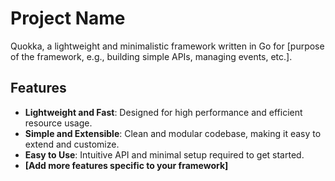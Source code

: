 # Project Name

Quokka, a lightweight and minimalistic framework written in Go for [purpose of the framework, e.g., building simple APIs, managing events, etc.].

## Features

- **Lightweight and Fast**: Designed for high performance and efficient resource usage.
- **Simple and Extensible**: Clean and modular codebase, making it easy to extend and customize.
- **Easy to Use**: Intuitive API and minimal setup required to get started.
- **[Add more features specific to your framework]**